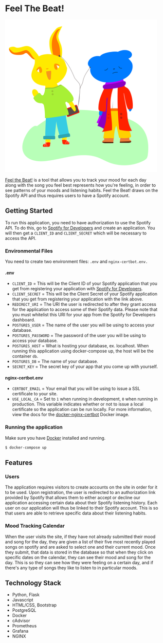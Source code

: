# Feel The Beat!

<img  src="/app/static/img/feelthebeatanimals.svg" width="500"></img>

[Feel the Beat!](http://feelthebeat.tech/) is a tool that allows you to track your mood for each day along with the song you feel best represents how you're feeling, in order to see patterns of your moods and listening habits. Feel the Beat! draws on the Spotify API and thus requires users to have a Spotify account. 

## Getting Started

To run this application, you need to have authorization to use the Spotify API. To do this, go to [Spotify for Developers](https://developer.spotify.com/dashboard/) and create an application. You will then get a `CLIENT_ID` and `CLIENT_SECRET` which will be necessary to access the API.  

### Environmental Files
You need to create two environment files: `.env` and `nginx-certbot.env.`

#### .env

* `CLIENT_ID` = This will be the Client ID of your Spotify application that you get from registering your application with [Spotify for Developers](https://developer.spotify.com/dashboard/).  
* `CLIENT_SECRET` = This will be the Client Secret of your Spotify application that you get from registering your application with the link above.  
* `REDIRECT_URI` = The URI the user is redirected to after they grant access for the application to access some of their Spotify data. Please note that you must whitelist this URI for your app from the Spotify for Developers dashboard.
* `POSTGRES_USER` = The name of the user you will be using to access your database.  
* `POSTGRES_PASSWORD` = The password of the user you will be using to access your database.  
* `POSTGRES_HOST` = What is hosting your database, ex. localhost. When running this application using docker-compose up, the host will be the container `db`.  
* `POSTGRES_DB` = The name of your database.  
* `SECRET_KEY` = The secret key of your app that you come up with yourself.  

#### nginx-certbot.env

* `CERTBOT_EMAIL` = Your email that you will be using to issue a SSL certificate to your site.
* `USE_LOCAL_CA` = Set to `1` when running in development, `0` when running in production. This variable indicates whether or not to issue a local certificate so the application can be run locally. For more information, view the docs for the [docker-nginx-certbot](https://github.com/JonasAlfredsson/docker-nginx-certbot) Docker image.

### Running the application

Make sure you have [Docker](https://docs.docker.com/engine/install/) installed and running. 
```bash
$ docker-compose up
```
## Features

### Users

The application requires visitors to create accounts on the site in order for it to be used. Upon registration, the user is redirected to an authorization link provided by Spotify that allows them to either accept or decline our application accessing certain data about their Spotify listening history. Each user on our application will thus be linked to their Spotify account. This is so that users are able to retrieve specific data about their listening habits.

### Mood Tracking Calendar
When the user visits the site, if they have not already submitted their mood and song for the day, they are given a list of their five most recently played songs on spotify and are asked to select one and their current mood. Once they submit, that data is stored in the database so that when they click on specific dates on the calendar, they can see their mood and song for the day. This is so they can see how they were feeling on a certain day, and if there's any type of songs they like to listen to in particular moods.

## Technology Stack
* Python, Flask
* Javascript
* HTML/CSS, Bootstrap
* PostgreSQL
* Docker
* cAdvisor
* Prometheus
* Grafana
* NGINX
